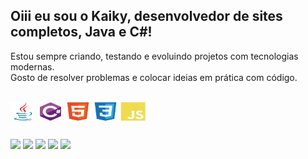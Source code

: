 ## Oiii eu sou o Kaiky, desenvolvedor de sites completos, Java e C#!

Estou sempre criando, testando e evoluindo projetos com tecnologias modernas.  
Gosto de resolver problemas e colocar ideias em prática com código.

<div style="display: inline_block"><br>
  <img align="center" alt="Kaiky-Java" height="30" width="40" src="https://raw.githubusercontent.com/devicons/devicon/master/icons/java/java-original.svg">
  <img align="center" alt="Kaiky-Csharp" height="30" width="40" src="https://raw.githubusercontent.com/devicons/devicon/master/icons/csharp/csharp-original.svg">
  <img align="center" alt="Kaiky-HTML" height="30" width="40" src="https://raw.githubusercontent.com/devicons/devicon/master/icons/html5/html5-original.svg">
  <img align="center" alt="Kaiky-CSS" height="30" width="40" src="https://raw.githubusercontent.com/devicons/devicon/master/icons/css3/css3-original.svg">
  <img align="center" alt="Kaiky-JS" height="30" width="40" src="https://raw.githubusercontent.com/devicons/devicon/master/icons/javascript/javascript-plain.svg">
</div>

##

<div> 
  <a href="https://github.com/rdskaiky" target="_blank"><img src="https://img.shields.io/badge/GitHub-100000?style=for-the-badge&logo=github&logoColor=white" target="_blank"></a>
  <a href="https://www.instagram.com/kaikyrds_/" target="_blank"><img src="https://img.shields.io/badge/Instagram-%23E4405F?style=for-the-badge&logo=instagram&logoColor=white" target="_blank"></a>
  <a href="https://www.linkedin.com/in/kaiky-rds-1b2765352/" target="_blank"><img src="https://img.shields.io/badge/LinkedIn-%230077B5?style=for-the-badge&logo=linkedin&logoColor=white" target="_blank"></a>
  <a href="mailto:kaikyrodriguesdias2111@gmail.com"><img src="https://img.shields.io/badge/Gmail-%23333?style=for-the-badge&logo=gmail&logoColor=white" target="_blank"></a>
  <img src="https://img.shields.io/badge/Discord-familiards1111-7289DA?style=for-the-badge&logo=discord&logoColor=white">
</div>
